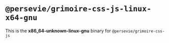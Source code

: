 # `@persevie/grimoire-css-js-linux-x64-gnu`

This is the **x86_64-unknown-linux-gnu** binary for `@persevie/grimoire-css-js`
